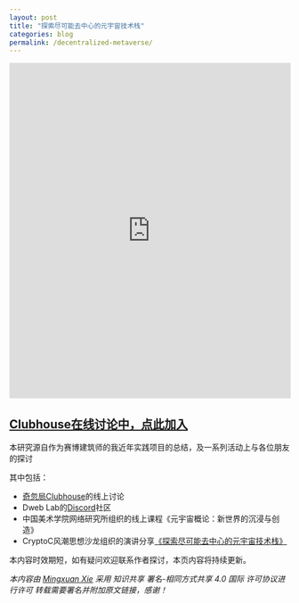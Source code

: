 ```yaml
---
layout: post
title: "探索尽可能去中心的元宇宙技术栈"
categories: blog
permalink: /decentralized-metaverse/
---
```

<iframe style="border: 1px solid rgba(0, 0, 0, 0.1);" width="100%" height="600" src="https://www.figma.com/embed?embed_host=share&url=https%3A%2F%2Fwww.figma.com%2Ffile%2FiqiH7CGwABdzm6LvevQhLe%2F%25E5%25B0%25BD%25E5%258F%25AF%25E8%2583%25BD%25E5%258E%25BB%25E4%25B8%25AD%25E5%25BF%2583%25E7%259A%2584%25E5%2585%2583%25E5%25AE%2587%25E5%25AE%2599%25E6%258A%2580%25E6%259C%25AF%25E6%25A0%2588%25E6%25B5%2585%25E6%259E%2590%3Fnode-id%3D0%253A1" allowfullscreen></iframe>

## [Clubhouse在线讨论中，点此加入](https://www.clubhouse.com/join/%E5%A5%87%E5%BF%BD%E5%B1%80Club/sMEMssRy/P08oGBLV)

本研究源自作为赛博建筑师的我近年实践项目的总结，及一系列活动上与各位朋友的探讨

其中包括：  
- [奇忽局Clubhouse](https://www.clubhouse.com/club/%E5%A5%87%E5%BF%BD%E5%B1%80Club)的线上讨论  
- Dweb Lab的[Discord](https://discord.gg/qyNmXghtQW)社区  
- 中国美术学院网络研究所组织的线上课程《元宇宙概论：新世界的沉浸与创造》   
- CryptoC风潮思想沙龙组织的演讲分享[《探索尽可能去中心的元宇宙技术栈》](https://mp.weixin.qq.com/s/hWmqI8Q6c28b7tCRWldDvg)

本内容时效期短，如有疑问欢迎联系作者探讨，本页内容将持续更新。  

*本内容由 [Mingxuan Xie](http://mingxuan.fun) 采用 知识共享 署名-相同方式共享 4.0 国际 许可协议进行许可 转载需要署名并附加原文链接，感谢！*